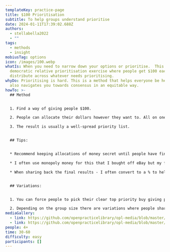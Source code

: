 ```yaml
---
templateKey: practice-page
title: $100 Prioritisation
subtitle: To help groups understand prioritise
date: 2024-01-11T17:39:02.688Z
authors:
  - stellabella2022
  - ""
tags:
  - methods
  - insight
mobiusTag: options
icon: /images/100.webp
whatIs: W﻿hen you need to narrow down your options or prioritise.  This is a
  democratic relative prioritisation exercise where people get $100 each to
  distribute across whatever needs prioritising.
whyDo: P﻿rioritising is hard. This is a method that helps everyone be heard, but
  also navigates you towards consensus in an equitable way.
howTo: >-
  ## M﻿ethod


  1. F﻿ind a way of giving people $100.

  2. P﻿eople can allocate their dollars however they want to. All on one item or spread their cash about!  They have to decide how much they value that thing and then use their dollars to represent that.  

  3. The result is usually a well-spread priority list.


  ## Tips:


  * Recommend keeping allocations of money secret until people have finished working out where they are putting their $100 to avoid any tactical voting and maintain the suspense

  * ﻿I often use monopoly money for this that I bought off eBay but my favourite is to create customer currency that personalises the exercise to the group e.g. Bella Bucks or Red Hat Rupeesed. You can also just use post-its! 

  * W﻿hen sharing back the final results - I often convert to a % to help people understand final numbers more easily. 


  ## V﻿ariations: 


  1. You can force people to pick their clear top priority buy giving people certain  notes. For example 2x $50 means they can only pick two things, where 10x $10 gives them more flexibility to spread or back certain things more highly. My preference is combination of both with 1x$50, 1x$20, 2x$10 2x$5. 

  2. D﻿epending on the group size there are variations where people share a $100 allowance. This can be the whole group, or pairs small group or pairs. This can make counting easier in large groups and also gives rise to some really good conversations. My preference is to use [1-2-4-All ](https://openpracticelibrary.com/practice/1-2-4-all/)practice because, like planning poker, the conversation is super valuable and drives alignment.
mediaGallery:
  - link: https://github.com/openpracticelibrary/opl-media/blob/master/100-prioritise-1.jpeg?raw=true
  - link: https://github.com/openpracticelibrary/opl-media/blob/master/100-prioritise-2.jpeg?raw=true
people: 4+
time: 30-60
difficulty: easy
participants: []
---
```

